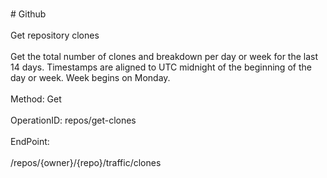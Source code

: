 <br>#     Github</br>
<br>Get repository clones</br>
<br>Get the total number of clones and breakdown per day or week for the last 14 days. Timestamps are aligned to UTC midnight of the beginning of the day or week. Week begins on Monday.</br>
<br>Method: Get</br>
<br>OperationID: repos/get-clones</br>
<br>EndPoint:</br>
<br>/repos/{owner}/{repo}/traffic/clones</br>

